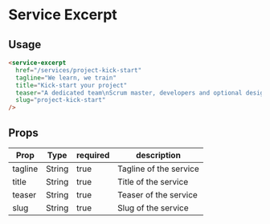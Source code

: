 # Service Excerpt


## Usage

```html
<service-excerpt
  href="/services/project-kick-start"
  tagline="We learn, we train"
  title="Kick-start your project"
  teaser="A dedicated team\nScrum master, developers and optional designers\nOn-site or at our office\nYou stay in charge"
  slug="project-kick-start"
/>
```

## Props

| Prop | Type | required | description |
| --- | --- | --- | --- |
| tagline | String | true | Tagline of the service |
| title | String | true | Title of the service |
| teaser | String | true | Teaser of the service |
| slug | String | true | Slug of the service |
